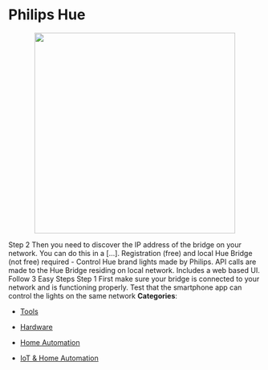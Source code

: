 # Philips Hue

<p align="center">
    <img width="400" src="https://raw.githubusercontent.com/awesome-apis/awesome-apis/apis/philips-hue/logo_256x256.png" />
</p>


Step 2 Then you need to discover the IP address of the bridge on your network.  You can do this in a […]. Registration (free) and local Hue Bridge (not free) required - Control Hue brand lights made by Philips. API calls are made to the Hue Bridge residing on local network. Includes a web based UI. Follow 3 Easy Steps Step 1 First make sure your bridge is connected to your network and is functioning properly. Test that the smartphone app can control the lights on the same network
**Categories**:

- [Tools](https://github/awesome-apis/awesome-apis#tools)

- [Hardware](https://github/awesome-apis/awesome-apis#hardware)

- [Home Automation](https://github/awesome-apis/awesome-apis#home-automation)

- [IoT & Home Automation](https://github/awesome-apis/awesome-apis#iot-and-home-automation)




